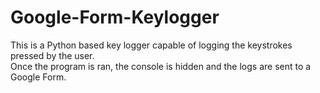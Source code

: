 # Google-Form-Keylogger
This is a Python based key logger capable of logging the keystrokes pressed by the user.<br>  Once the program is ran, the console is hidden and the logs are sent to a Google Form.
